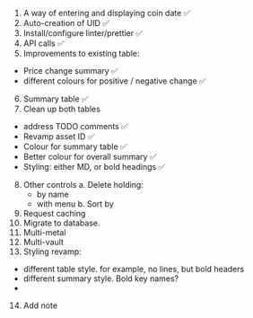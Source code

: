 1. A way of entering and displaying coin date ✅
2. Auto-creation of UID ✅
3. Install/configure linter/prettier ✅
4. API calls ✅
5. Improvements to existing table: 
  - Price change summary ✅
  - different colours for positive / negative change ✅
6. Summary table ✅
7. Clean up both tables
  - address TODO comments ✅
  - Revamp asset ID ✅
  - Colour for summary table ✅
  - Better colour for overall summary ✅
  - Styling: either MD, or bold headings ✅
  
8. Other controls
  a. Delete holding:
    -  by name
    - with menu
  b. Sort by
9. Request caching
10. Migrate to database.
11. Multi-metal
12. Multi-vault
13. Styling revamp:
  - different table style. for example, no lines, but bold headers
  - different summary style. Bold key names?
  - 
14. Add note